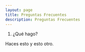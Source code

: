 ```yaml
---
layout: page
title: Preguntas Frecuentes
description: Preguntas Frecuentes
---
```


1. ¿Qué hago?

Haces esto y esto otro.
